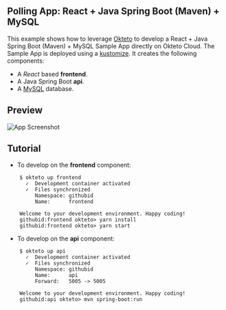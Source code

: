 ## Polling App: React + Java Spring Boot (Maven) + MySQL

This example shows how to leverage [Okteto](https://github.com/okteto/okteto) to develop a React + Java Spring Boot (Maven) + MySQL Sample App directly on Okteto Cloud. The Sample App is deployed using a [kustomize](https://github.com/okteto/polling/blob/master/okteto-pipeline.yml). It creates the following components:

- A *React* based **frontend**.
- A Java Spring Boot **api**.
- A [MySQL](https://www.mysql.com/) database.

## Preview

![App Screenshot](screenshot.png)

## Tutorial

- To develop on the **frontend** component:

```
    $ okteto up frontend
      ✓  Development container activated
      ✓  Files synchronized
         Namespace: githubid
         Name:      frontend

    Welcome to your development environment. Happy coding!
    githubid:frontend okteto> yarn install
    githubid:frontend okteto> yarn start
```

- To develop on the **api** component:

```
    $ okteto up api
      ✓  Development container activated
      ✓  Files synchronized
         Namespace: githubid
         Name:      api
         Forward:   5005 -> 5005

    Welcome to your development environment. Happy coding!
    githubid:api okteto> mvn spring-boot:run
```
